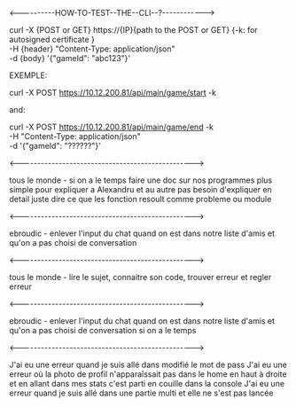 <----------HOW-TO-TEST--THE--CLI--?------------>

curl -X {POST or GET} https://{IP}{path to the POST or GET} {-k: for autosigned certificate }  \
	-H {header} "Content-Type: application/json" \
	-d {body} '{"gameId": "abc123"}'

EXEMPLE:

curl -X POST https://10.12.200.81/api/main/game/start -k

and:

curl -X POST https://10.12.200.81/api/main/game/end -k \
	-H "Content-Type: application/json" \
	-d '{"gameId": "??????"}'

<------------------------------------------------->

tous le monde - si on a le temps faire une doc sur nos programmes plus simple pour expliquer a Alexandru et au autre pas besoin d'expliquer en detail juste dire ce que les fonction resoult comme probleme ou module

<------------------------------------------------->

ebroudic - enlever l'input du chat quand on est dans notre liste d'amis et qu'on a pas choisi de conversation

<------------------------------------------------->

tous le monde - lire le sujet, connaitre son code, trouver erreur et regler erreur

<------------------------------------------------->

ebroudic - enlever l'input du chat quand on est dans notre liste d'amis et qu'on a pas choisi de conversation si on a le temps

<------------------------------------------------->

J'ai eu une erreur quand je suis allé dans modifié le mot de pass
J'ai eu une erreur où la photo de profil n'apparaîssait pas dans le home en haut à droite et en allant dans mes stats c'est parti en couille dans la console
J'ai eu une erreur quand je suis allé dans une partie multi et elle ne s'est pas lancée
